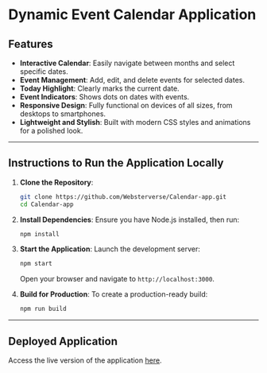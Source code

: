 # Dynamic Event Calendar Application

## Features

- **Interactive Calendar**: Easily navigate between months and select specific dates.
- **Event Management**: Add, edit, and delete events for selected dates.
- **Today Highlight**: Clearly marks the current date.
- **Event Indicators**: Shows dots on dates with events.
- **Responsive Design**: Fully functional on devices of all sizes, from desktops to smartphones.
- **Lightweight and Stylish**: Built with modern CSS styles and animations for a polished look.

---

## Instructions to Run the Application Locally

1. **Clone the Repository**:
   ```bash
   git clone https://github.com/Websterverse/Calendar-app.git
   cd Calendar-app
   ```

2. **Install Dependencies**:
   Ensure you have Node.js installed, then run:
   ```bash
   npm install
   ```

3. **Start the Application**:
   Launch the development server:
   ```bash
   npm start
   ```
   Open your browser and navigate to `http://localhost:3000`.

4. **Build for Production**:
   To create a production-ready build:
   ```bash
   npm run build
   ```

---

## Deployed Application

Access the live version of the application [here](https://example.com).


